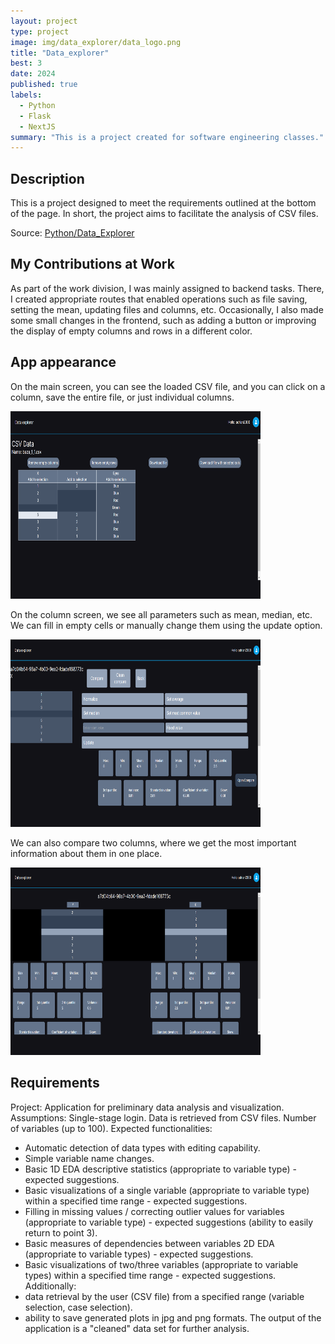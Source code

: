 ```yaml
---
layout: project
type: project
image: img/data_explorer/data_logo.png
title: "Data_explorer"
best: 3
date: 2024
published: true
labels:
  - Python
  - Flask
  - NextJS
summary: "This is a project created for software engineering classes."
---
```



## Description
This is a project designed to meet the requirements outlined at the bottom of the page. In short, the project aims to facilitate the analysis of CSV files.

Source: <a href="https://github.com/23adrian2300/Data_Explorer">Python/Data_Explorer</a>


## My Contributions at Work

As part of the work division, I was mainly assigned to backend tasks. There, I created appropriate routes that enabled operations such as file saving, setting the mean, updating files and columns, etc. Occasionally, I also made some small changes in the frontend, such as adding a button or improving the display of empty columns and rows in a different color.

## App appearance

On the main screen, you can see the loaded CSV file, and you can click on a column, save the entire file, or just individual columns.

<div class="text-center p-4">
  <img width="400" height="300" src="../img/data_explorer/main_screen.png" class="img-thumbnail" >

</div>

On the column screen, we see all parameters such as mean, median, etc. We can fill in empty cells or manually change them using the update option.

<div class="text-center p-4">
  <img width="400" height="300" src="../img/data_explorer/column_data.png" class="img-thumbnail" >

</div>

We can also compare two columns, where we get the most important information about them in one place.

<div class="text-center p-4">
  <img width="400" height="300" src="../img/data_explorer/compare_data.png" class="img-thumbnail" >

</div>

## Requirements

Project: Application for preliminary data analysis and visualization. Assumptions: Single-stage login. Data is retrieved from CSV files. Number of variables (up to 100). Expected functionalities:

- Automatic detection of data types with editing capability.
- Simple variable name changes.
- Basic 1D EDA descriptive statistics (appropriate to variable type) - expected suggestions.
- Basic visualizations of a single variable (appropriate to variable type) within a specified time range - expected suggestions.
- Filling in missing values / correcting outlier values for variables (appropriate to variable type) - expected suggestions (ability to easily return to point 3).
- Basic measures of dependencies between variables 2D EDA (appropriate to variable types) - expected suggestions.
- Basic visualizations of two/three variables (appropriate to variable types) within a specified time range - expected suggestions. Additionally:
- data retrieval by the user (CSV file) from a specified range (variable selection, case selection).
- ability to save generated plots in jpg and png formats. The output of the application is a "cleaned" data set for further analysis.

